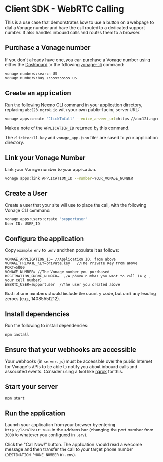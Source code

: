 # Client SDK - WebRTC Calling
This is a use case that demonstrates how to use a button on a webpage to dial a Vonage number and have the call routed to a dedicated support number. It also handles inbound calls and routes them to a browser.

## Purchase a Vonage number

If you don't already have one, you can purchase a Vonage number using either the [Dashboard](https://dashboard.nexmo.com) or the following [vonage-cli](https://github.com/Vonage/vonage-cli) command:

```sh
vonage numbers:search US
vonage numbers:buy 15555555555 US
```

## Create an application

Run the following Nexmo CLI command in your application directory, replacing `abc123.ngrok.io` with your own public-facing server URL:

```sh
vonage apps:create "ClickToCall" --voice_answer_url=https://abc123.ngrok.io/webhooks/answer --voice_event_url=https://abc123.ngrok.io/webhooks/event
```

Make a note of the `APPLICATION_ID` returned by this command.

The `clicktocall.key` and `vonage_app.json` files are saved to your application directory.

## Link your Vonage Number

Link your Vonage number to your application:

```sh
vonage apps:link APPLICATION_ID --number=YOUR_VONAGE_NUMBER
```

## Create a User

Create a user that your site will use to place the call, with the following Vonage CLI command:

```sh
vonage apps:users:create "supportuser"
User ID: USER_ID
```

## Configure the application

Copy `example.env` to `.env` and then populate it as follows:

```
VONAGE_APPLICATION_ID= //Application ID, from above
VONAGE_PRIVATE_KEY=private.key   //The Private Key from above
PORT=5000
VONAGE_NUMBER= //The Vonage number you purchased
DESTINATION_PHONE_NUMBER=  //A phone number you want to call (e.g., your cell number)
WEBRTC_USER=supportuser  //the user you created above
```

Both phone numbers should include the country code, but omit any leading zeroes (e.g., 14085551212).

## Install dependencies

Run the following to install dependencies:

```sh
npm install
```

## Ensure that your webhooks are accessible

Your webhooks (in `server.js`) must be accessible over the public Internet for Vonage's APIs to be able to notify you about inbound calls and associated events. Consider using a tool like [ngrok](https://ngrok.com) for this.

## Start your server

```sh
npm start
```

## Run the application

Launch your application from your browser by entering `http://localhost:3000` in the address bar (changing the port number from `3000` to whatever you configured in `.env`).

Click the "Call Now!" button. The application should read a welcome message and then transfer the call to your target phone number (`DESTINATION_PHONE_NUMBER` in `.env`).


